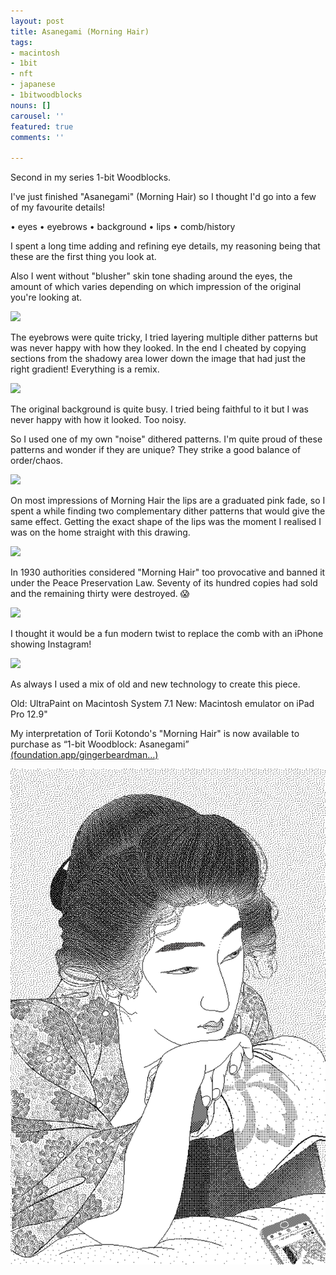 ```yaml
---
layout: post
title: Asanegami (Morning Hair)
tags:
- macintosh
- 1bit
- nft
- japanese
- 1bitwoodblocks
nouns: []
carousel: ''
featured: true
comments: ''

---
```

Second in my series 1-bit Woodblocks.

I've just finished "Asanegami" (Morning Hair) so I thought I'd go into a few of my favourite details!

• eyes
• eyebrows
• background
• lips
• comb/history

I spent a long time adding and refining eye details, my reasoning being that these are the first thing you look at.

Also I went without "blusher" skin tone shading around the eyes, the amount of which varies depending on which impression of the original you're looking at.

![](https://pbs.twimg.com/media/ExaQV15WgAMOBpT.png)

The eyebrows were quite tricky, I tried layering multiple dither patterns but was never happy with how they looked. In the end I cheated by copying sections from the shadowy area lower down the image that had just the right gradient! Everything is a remix.

![](https://pbs.twimg.com/media/ExaOsKYWUAE7N7M.png)

The original background is quite busy. I tried being faithful to it but I was never happy with how it looked. Too noisy.

So I used one of my own "noise" dithered patterns. I'm quite proud of these patterns and wonder if they are unique? They strike a good balance of order/chaos.

![](https://pbs.twimg.com/media/ExaOxifW8AQgLRB.png)

On most impressions of Morning Hair the lips are a graduated pink fade, so I spent a while finding two complementary dither patterns that would give the same effect. Getting the exact shape of the lips was the moment I realised I was on the home straight with this drawing.

![](https://pbs.twimg.com/media/ExaPBO9WEAIk91o.png)

In 1930 authorities considered "Morning Hair" too provocative and banned it under the Peace Preservation Law. Seventy of its hundred copies had sold and the remaining thirty were destroyed. 😱

![](https://pbs.twimg.com/media/ExaPMcLWQAASwRQ.png)

I thought it would be a fun modern twist to replace the comb with an iPhone showing Instagram!

![](https://pbs.twimg.com/media/ExaPRPXW8AQgV4l.png)

As always I used a mix of old and new technology to create this piece.

Old: UltraPaint on Macintosh System 7.1
New: Macintosh emulator on iPad Pro 12.9"

My interpretation of Torii Kotondo's "Morning Hair" is now available to purchase as “1-bit Woodblock: Asanegami” [(foundation.app/gingerbeardman…)](https://foundation.app/gingerbeardman/1-bit-woodblock-asanegami-14297)

![PNG](/images/posts/1bit-asanegami.png)
